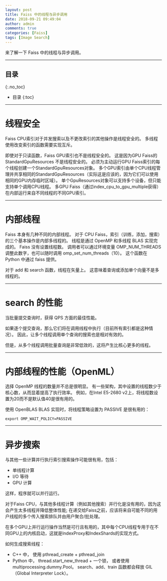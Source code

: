```yaml
---
layout: post
title: Faiss 中的线程与异步调用
date: 2018-09-21 09:49:04
author: admin
comments: true
categories: [Faiss]
tags: [Image Search]
---
```


来了解一下 Faiss 中的线程与异步调用。

<!-- more -->

---
## 目录
{:.no_toc}

* 目录
{:toc}
---

# 线程安全

Faiss CPU索引对于并发搜索以及不更改索引的其他操作是线程安全的。
多线程使用改变索引的函数需要实现互斥。

即使对于只读函数，Faiss GPU索引也不是线程安全的。
这是因为GPU Faiss的 StandardGpuResources 不是线程安全的。
必须为主动运行GPU Faiss索引的每个线程创建一个StandardGpuResources对象。
多个GPU索引由单个CPU线程管理并共享相同的StandardGpuResources（实际这是应该的，因为它们可以使用相同的GPU内存临时区域）。
单个GpuResources对象可以支持多个设备，但只能支持单个调用CPU线程。
多GPU Faiss（通过index_cpu_to_gpu_multiple获得）在内部运行来自不同线程的不同GPU索引。

---

# 内部线程

Faiss 本身有几种不同的内部线程。
对于 CPU Faiss，索引（训练，添加，搜索）的三个基本操作是内部多线程的。
线程是通过 OpenMP 和多线程 BLAS 实现完成的。 
Faiss 没有设置线程数。
调用者可以通过环境变量 OMP_NUM_THREADS 调整此数字，也可以随时调用 omp_set_num_threads（10）。
这个函数在 Python 中通过 faiss 提供。

对于 add 和 search 函数，线程在矢量上。
这意味着查询或添加单个向量不是多线程的。

---

# search 的性能

当批量提交查询时，获得 QPS 方面的最佳性能。

如果逐个提交查询，那么它们将在调用线程中执行（目前所有索引都是这种情况）。
因此，让多个线程调用单个查询的搜索也是相对有效的。

但是，从多个线程调用批量查询是非常低效的，这将产生比核心更多的线程。

---

# 内部线程的性能（OpenML）

选择 OpenMP 线程的数量并不总是很明显。
有一些架构，其中设置的线程数少于核心数，从而显着提高了执行效率。
例如，在Intel E5-2680 v2上，将线程数设置为20而不是默认值40是很有用的。

使用 OpenBLAS BLAS 实现时，将线程策略设置为 PASSIVE 是很有用的：
    
    export OMP_WAIT_POLICY=PASSIVE

---

# 异步搜索

与其他一些计算并行执行索引搜索操作可能很有用，包括：
- 单线程计算
- I/O 等待
- GPU 计算

这样，程序就可以并行运行。 

对于Faiss CPU，与其他多线程计算（例如其他搜索）并行化是没有用的，因为这会产生太多线程并降低整体性能; 
在递交给Faiss之前，应该将来自可能不同的用户线程的多个传入搜索排队并由用户聚合/批处理。

在多个GPU上并行运行操作当然是可行且有用的，其中每个CPU线程专用于在不同GPU上的内核启动，这就是IndexProxy和IndexShards的实现方式。

如何生成搜索线程：
- C++ 中， 使用 pthread_create + pthread_join
- Python 中， thread.start_new_thread + 一个锁， 或者使用 multiprocessing.dummy.Pool。
    search、add、train 函数都会释放 GIL （Global Interpreter Lock）。



